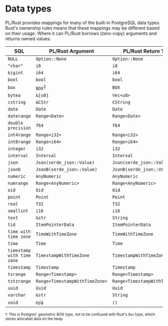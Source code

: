 # Data types

PL/Rust provides mappings for many of the built-in PostgreSQL data types.  Rust's ownership rules means that these
mappings may be different based on their usage.  Where it can PL/Rust borrows (zero-copy) arguments and returns
owned values.

| SQL                        | PL/Rust Argument               | PL/Rust Return Type            |
|----------------------------|--------------------------------|--------------------------------|
| `NULL`                     | `Option::None`                 | `Option::None`                 |
| `"char"`                   | `i8`                           | `i8`                           |
| `bigint`                   | `i64`                          | `i64`                          |
| `bool`                     | `bool`                         | `bool`                         |
| `box`                      | `BOX`<sup>1</sup>              | `BOX`                          |
| `bytea`                    | `&[u8]`                        | `Vec<u8>`                      |
| `cstring`                  | `&CStr`                        | `CString`                      |
| `date`                     | `Date`                         | `Date`                         |
| `daterange`                | `Range<Date>`                  | `Range<Date>`                  |
| `double precision`         | `f64`                          | `f64`                          |
| `int4range`                | `Range<i32>`                   | `Range<i32>`                   |
| `int8range`                | `Range<i64>`                   | `Range<i64>`                   |
| `integer`                  | `i32`                          | `i32`                          |
| `interval`                 | `Interval`                     | `Interval`                     |
| `json`                     | `Json(serde_json::Value)`      | `Json(serde_json::Value)`      |
| `jsonb`                    | `JsonB(serde_json::Value)`     | `JsonB(serde_json::Value)`     |
| `numeric`                  | `AnyNumeric`                   | `AnyNumeric`                   |
| `numrange`                 | `Range<AnyNumeric>`            | `Range<AnyNumeric>`            |
| `oid`                      | `Oid`                          | `Oid`                          |
| `point`                    | `Point`                        | `Point`                        |
| `real`                     | `f32`                          | `f32`                          |
| `smallint`                 | `i16`                          | `i16`                          |
| `text`                     | `&str`                         | `String`                       |
| `tid`                      | `ItemPointerData`              | `ItemPointerData`              |
| `time with time zone`      | `TimeWithTimeZone`             | `TimeWithTimeZone`             |
| `time`                     | `Time`                         | `Time`                         |
| `timestamp with time zone` | `TimestampWithTimeZone`        | `TimestampWithTimeZone`        |
| `timestamp`                | `Timestamp`                    | `Timestamp`                    |
| `tsrange`                  | `Range<Timestamp>`             | `Range<Timestamp>`             |
| `tstzrange`                | `Range<TimestampWithTimeZone>` | `Range<TimestampWithTimeZone>` |
| `uuid`                     | `Uuid`                         | `Uuid`                         |
| `varchar`                  | `&str`                         | `String`                       |
| `void`                     | n/a                            | `()`                           |

<sup>1: This is Postgres' geometric BOX type, not to be confused with Rust's `Box` type, which stores allocated data on the heap</sup>
